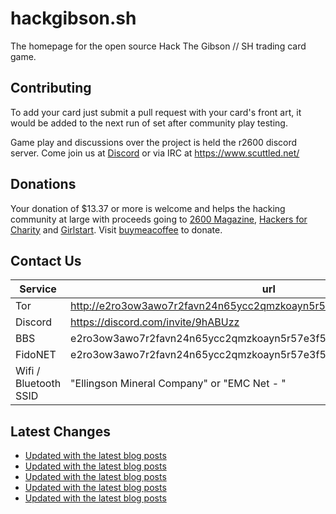 # hackgibson.sh
The homepage for the open source Hack The Gibson // SH trading card game.


## Contributing

To add your card just submit a pull request with your card's front art, it would be added to the next run of set after community play testing.

Game play and discussions over the project is held the r2600 discord server. Come join us at [Discord](https://discord.com/invite/9hABUzz) or via IRC at https://www.scuttled.net/


## Donations

Your donation of $13.37 or more is welcome and helps the hacking community at large with proceeds going to [2600 Magazine](https://2600.com/), [Hackers for Charity](https://hackersforcharity.org) and [Girlstart](https://girlstart.org).  Visit [buymeacoffee](https://www.buymeacoffee.com/hackgibson.sh) to donate.


## Contact Us

Service | url
-|-
Tor | http://e2ro3ow3awo7r2favn24n65ycc2qmzkoayn5r57e3f56nvjwdcgg32ad.onion
Discord | https://discord.com/invite/9hABUzz
BBS | e2ro3ow3awo7r2favn24n65ycc2qmzkoayn5r57e3f56nvjwdcgg32ad.onion:23
FidoNET | e2ro3ow3awo7r2favn24n65ycc2qmzkoayn5r57e3f56nvjwdcgg32ad.onion:24554
Wifi / Bluetooth SSID | "Ellingson Mineral Company" or "EMC Net - <fidonet address>"

## Latest Changes
<!-- BLOG-POST-LIST:START -->
- [Updated with the latest blog posts](https://github.com/DFW2600/hackgibson.sh/commit/615585870183e6d7742a1bba16f7bccd9dd6b4ec)
- [Updated with the latest blog posts](https://github.com/DFW2600/hackgibson.sh/commit/437e071543f33f043954cc8acbcf51be45a976a9)
- [Updated with the latest blog posts](https://github.com/DFW2600/hackgibson.sh/commit/868b1958328e0f46755c65716192bc19881ab92f)
- [Updated with the latest blog posts](https://github.com/DFW2600/hackgibson.sh/commit/5db6c6fb2d0134b4e1d0e4890118b9f4c267f9a5)
- [Updated with the latest blog posts](https://github.com/DFW2600/hackgibson.sh/commit/a7380ceca0f2e435471c085404de78b38c1bf276)
<!-- BLOG-POST-LIST:END -->
